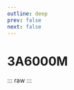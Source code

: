 ```yaml
---
outline: deep
prev: false
next: false
---
```

# 3A6000M

::: raw
<ClientOnly>
    <ChipTables chips="3A6000M" :fields="cpu_fields" />
</ClientOnly>
:::

<script setup>
    import ChipTables from "@/.vitepress/theme/components/ChipTables.vue"
    import cpu_fields from "@/.vitepress/theme/components/fields/cpu_fields.js"
</script>
